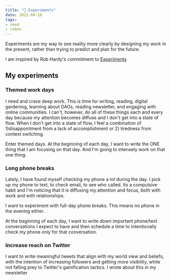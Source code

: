 ```yaml
---
title: "🥼 Experiments"
date: 2022-04-16
tags:
- seed
- inbox
---
```

Experiments are my way to see reality more clearly by designing my work in the present, rather than trying to predict and plan for the future. 

I am inspired by Rob Hardy's commitment to [Experiments](https://ungated.media/experiments/)

## My experiments
### Themed work days
I need and crave deep work. This is time for writing, reading, digital gardening, learning about DAOs, reading newsletter, and engaging with online communities. I can't, however, do all of these things each and every day because my attention becomes diffuse and I don't get into a state of flow. When I don't get into a state of flow, I feel a combination of 1)disappointment from a lack of accomplishment or 2) tiredness from context switching.

Enter themed days. At the beginning of each day, I want to write the ONE thing that I am focusing on that day. And I'm going to intensely work on that one thing. 

### Long phone breaks
Lately, I have found myself checking my phone a lot during the day. I pick up my phone to text, to check email, to see who called. Its a compulsive habit and I'm noticing that it is diffusing my attention and focus, both with work and with relationships.

I want to experiment with full-day phone breaks. This means no phone in the evening either. 

At the beginning of each day, I want to write down important phone/text conversations I expect to have and then schedule a time to intentionally check my phone *only* for that conversation. 

### Increase reach on Twitter
I want to write meaningful tweets that align with my world view and beliefs, with the intention of increasing followers and getting more visibility, while not falling prey to Twitter's gamification tactics. I wrote about this in my newsletter 

